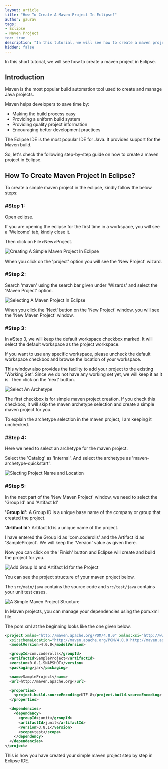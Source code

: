 ```yaml
---
layout: article
title: "How To Create A Maven Project In Eclipse?"
author: gaurav
tags: 
- Eclipse
- Maven Project
toc: true
description: "In this tutorial, we will see how to create a maven project in Eclipse."
hidden: false
---
```


In this short tutorial, we will see how to create a maven project in Eclipse.

## Introduction

Maven is the most popular build automation tool used to create and manage Java projects.

Maven helps developers to save time by:

- Making the build process easy
- Providing a uniform build system
- Providing quality project information
- Encouraging better development practices

The Eclipse IDE is the most popular IDE for Java. It provides support for the Maven build.

So, let's check the following step-by-step guide on how to create a maven project in Eclipse.

## How To Create Maven Project In Eclipse?

To create a simple maven project in the eclipse, kindly follow the below steps:

### #Step 1:

Open eclipse.

If you are opening the eclipse for the first time in a workspace, you will see a 'Welcome' tab, kindly close it.

Then click on File>New>Project.

![Creating A Simple Maven Project In Eclipse](/assets/images/2022-08-06-eclipse-maven-project/001-maven-project.png)

When you click on the 'project' option you will see the 'New Project' wizard.

### #Step 2:

Search 'maven' using the search bar given under 'Wizards' and select the 'Maven Project' option.

![Selecting A Maven Project In Eclipse](/assets/images/2022-08-06-eclipse-maven-project/002-maven-project.png)

When you click the 'Next' button on the 'New Project' window, you will see the 'New Maven Project' window.

### #Step 3:

In #Step 3, we will keep the default workspace checkbox marked. It will select the default workspace as the project workspace.

If you want to use any specific workspace, please uncheck the default workspace checkbox and browse the location of your workspace.

This window also provides the facility to add your project to the existing 'Working Set'. Since we do not have any working set yet, we will keep it as it is. Then click on the 'next' button.

![Select An Archetype](/assets/images/2022-08-06-eclipse-maven-project/003-maven-project.png)

The first checkbox is for simple maven project creation. If you check this checkbox, it will skip the maven archetype selection and create a simple maven project for you.

To explain the archetype selection in the maven project, I am keeping it unchecked.

### #Step 4:

Here we need to select an archetype for the maven project.

Select the 'Catalog' as 'Internal'. And select the archetype as 'maven-archetype-quickstart'.

![Slecting Project Name and Location](/assets/images/2022-08-06-eclipse-maven-project/004-maven-project.png)

### #Step 5:

In the next part of the 'New Maven Project' window, we need to select the 'Group Id' and 'Artifact Id'



**'Group Id':** A Group ID is a unique base name of the company or group that created the project.

**'Artifact Id':** Artifact Id is a unique name of the project.



I have entered the Group id as 'com.coderolls' and the Artifact id as 'SampleProject'. We will keep the 'Version' value as given there.

Now you can click on the 'Finish' button and Eclipse will create and build the project for you.

![Add Group Id and Artifact Id for the Project](/assets/images/2022-08-06-eclipse-maven-project/005-maven-project.png)

You can see the project structure of your maven project below.

The `src/main/java` contains the source code and `src/test/java` contains your unit test cases.

![A Simple Maven Project Structure](/assets/images/2022-08-06-eclipse-maven-project/006-maven-project.png)

In Maven projects, you can manage your dependencies using the pom.xml file.

The pom.xml at the beginning looks like the one given below.

```xml
<project xmlns="http://maven.apache.org/POM/4.0.0" xmlns:xsi="http://www.w3.org/2001/XMLSchema-instance"
  xsi:schemaLocation="http://maven.apache.org/POM/4.0.0 http://maven.apache.org/xsd/maven-4.0.0.xsd">
  <modelVersion>4.0.0</modelVersion>

  <groupId>com.coderolls</groupId>
  <artifactId>SampleProject</artifactId>
  <version>0.0.1-SNAPSHOT</version>
  <packaging>jar</packaging>

  <name>SampleProject</name>
  <url>http://maven.apache.org</url>

  <properties>
    <project.build.sourceEncoding>UTF-8</project.build.sourceEncoding>
  </properties>

  <dependencies>
    <dependency>
      <groupId>junit</groupId>
      <artifactId>junit</artifactId>
      <version>3.8.1</version>
      <scope>test</scope>
    </dependency>
  </dependencies>
</project>
```

This is how you have created your simple maven project step by step in Eclipse IDE.

